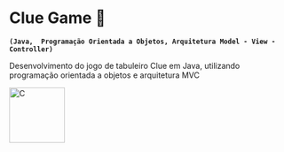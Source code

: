# Clue Game 🎲

**`(Java,  Programação Orientada a Objetos, Arquitetura Model - View - Controller)`**

Desenvolvimento do jogo de tabuleiro Clue em Java, utilizando programação orientada a objetos e arquitetura MVC

<img align="left" alt="C" width="100px" style="padding-right:10px;"  src="https://m.media-amazon.com/images/I/91LmzJhfuZL._AC_SL1500_.jpg" />
